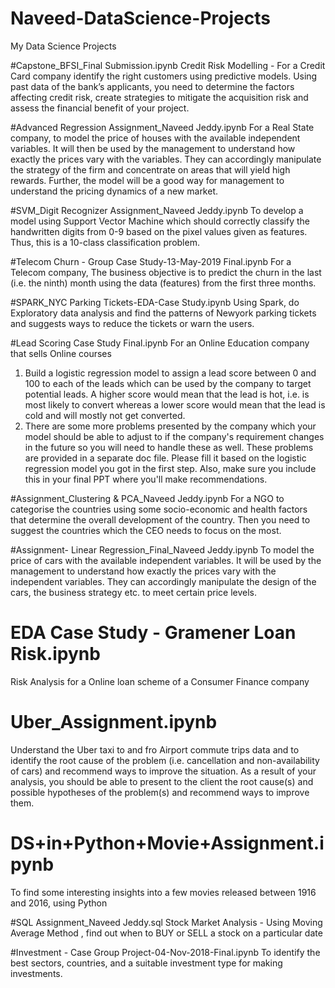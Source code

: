 # Naveed-DataScience-Projects
 My Data Science Projects
 
 #Capstone_BFSI_Final Submission.ipynb
 Credit Risk Modelling -  For a Credit Card company identify the right customers using predictive models. Using past data of the bank’s applicants, you need to determine the factors affecting credit risk, create strategies to mitigate the acquisition risk and assess the financial benefit of your project.  
 
 #Advanced Regression Assignment_Naveed Jeddy.ipynb
 For a Real State company, to model the price of houses with the available independent variables. It will then be used by the management to understand how exactly the prices vary with the variables. They can accordingly manipulate the strategy of the firm and concentrate on areas that will yield high rewards. Further, the model will be a good way for management to understand the pricing dynamics of a new market.
 
 #SVM_Digit Recognizer Assignment_Naveed Jeddy.ipynb
 To develop a model using Support Vector Machine which should correctly classify the handwritten digits from 0-9 based on the pixel values given as features. Thus, this is a 10-class classification problem. 
 
 
 #Telecom Churn - Group Case Study-13-May-2019 Final.ipynb
 For a Telecom company, The business objective is to predict the churn in the last (i.e. the ninth) month using the data (features) from the first three months.
 
 #SPARK_NYC Parking Tickets-EDA-Case Study.ipynb
 Using Spark, do Exploratory data analysis and find the patterns of Newyork parking tickets and suggests ways to reduce the tickets or warn the users.
 
 #Lead Scoring Case Study Final.ipynb
 For an Online Education company that sells Online courses
 1. Build a logistic regression model to assign a lead score between 0 and 100 to each of the leads which can be used by the company to target potential leads. A higher score would mean that the lead is hot, i.e. is most likely to convert whereas a lower score would mean that the lead is cold and will mostly not get converted.
 2. There are some more problems presented by the company which your model should be able to adjust to if the company's requirement changes in the future so you will need to handle these as well. These problems are provided in a separate doc file. Please fill it based on the logistic regression model you got in the first step. Also, make sure you include this in your final PPT where you'll make recommendations.
 
 #Assignment_Clustering & PCA_Naveed Jeddy.ipynb
 For a NGO to categorise the countries using some socio-economic and health factors that determine the overall development of the country. Then you need to suggest the countries which the CEO needs to focus on the most. 
 
 #Assignment- Linear Regression_Final_Naveed Jeddy.ipynb
 To model the price of cars with the available independent variables. It will be used by the management to understand how exactly the prices vary with the independent variables. They can accordingly manipulate the design of the cars, the business strategy etc. to meet certain price levels.
 
 #	EDA Case Study - Gramener Loan Risk.ipynb
  Risk Analysis for a Online loan scheme of a Consumer Finance company
 
 #	Uber_Assignment.ipynb
  Understand the Uber taxi to and fro Airport commute trips data and to identify the root cause of the problem (i.e.  cancellation and non-availability of cars) and recommend ways to improve the situation. As a result of your analysis, you should be able to present to the client the root cause(s) and possible hypotheses of the problem(s) and recommend ways to improve them. 
 
 # DS+in+Python+Movie+Assignment.ipynb
   To find some interesting insights into a few movies released between 1916 and 2016, using Python
   
 #SQL Assignment_Naveed Jeddy.sql
   Stock Market Analysis - Using Moving Average Method , find out when to BUY or SELL a stock on a particular date
   
 #Investment - Case Group Project-04-Nov-2018-Final.ipynb
   To identify the best sectors, countries, and a suitable investment type for making investments.
 
